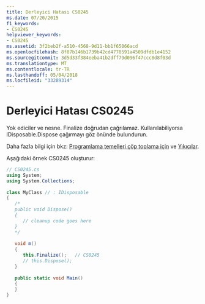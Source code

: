 ```yaml
---
title: Derleyici Hatası CS0245
ms.date: 07/20/2015
f1_keywords:
- CS0245
helpviewer_keywords:
- CS0245
ms.assetid: 3f2beb2f-a510-4568-9d11-bb1f65066acd
ms.openlocfilehash: 8f87b146b1739b42cd4778591a4509dfdb1e4152
ms.sourcegitcommit: 3d5d33f384eeba41b2dff79d096f47ccc8d8f03d
ms.translationtype: MT
ms.contentlocale: tr-TR
ms.lasthandoff: 05/04/2018
ms.locfileid: "33289314"
---
```

# <a name="compiler-error-cs0245"></a>Derleyici Hatası CS0245
Yok ediciler ve nesne. Finalize doğrudan çağrılamaz. Kullanılabiliyorsa IDisposable.Dispose çağırmayı göz önünde bulundurun.  
  
 Daha fazla bilgi için bkz: [Programlama temelleri çöp toplama için](../../standard/garbage-collection/index.md) ve [Yıkıcılar](../../csharp/programming-guide/classes-and-structs/destructors.md).  
  
 Aşağıdaki örnek CS0245 oluşturur:  
  
```csharp  
// CS0245.cs  
using System;  
using System.Collections;  
  
class MyClass // : IDisposable  
{  
   /*  
   public void Dispose()  
   {  
      // cleanup code goes here  
   }  
   */  
  
   void m()  
   {  
      this.Finalize();   // CS0245  
      // this.Dispose();  
   }  
  
   public static void Main()  
   {  
   }  
}  
```
